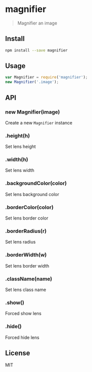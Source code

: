 # magnifier

> Magnifier an image

## Install

```sh
npm install --save magnifier
```

## Usage

```js
var Magnifier = require('magnifier');
new Magnifier('.image');
```

## API

### new Magnifier(image)

Create a new `Magnifier` instance

### .height(h)

Set lens height

### .width(h)

Set lens width

### .backgroundColor(color)

Set lens background color

### .borderColor(color)

Set lens border color

### .borderRadius(r)

Set lens radius

### .borderWidth(w)

Set lens border width

### .className(name)

Set lens class name

### .show()

Forced show lens

### .hide()

Forced hide lens

## License

MIT
